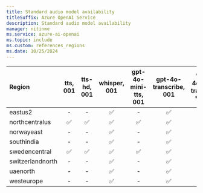 ```yaml
---
title: Standard audio model availability
titleSuffix: Azure OpenAI Service
description: Standard audio model availability
manager: nitinme
ms.service: azure-ai-openai
ms.topic: include
ms.custom: references_regions
ms.date: 10/25/2024
---
```


| **Region**   | **tts**, **001**   | **tts-hd**, **001**   | **whisper**, **001**  |  **gpt-4o-mini-tts**, **001** | **gpt-4o-transcribe**, **001**   | **gpt-4o-mini-transcribe **, **001**   |
|:-----------------|:----------------:|:-------------------:|:--------------------:|:--------------------:|:--------------------:|:--------------------:|
| eastus2          | - | - | ✅ | - | ✅ | ✅ |
| northcentralus   | ✅ | ✅ | ✅ | ✅ | ✅ | ✅ |
| norwayeast       | - | - | ✅ | - | ✅ | ✅ |
| southindia       | - | - | ✅ | - | ✅ | ✅ |
| swedencentral    | ✅ | ✅ | ✅ | ✅ | ✅ | ✅ |
| switzerlandnorth | - | - | ✅ | - | ✅ | ✅ |
| uaenorth         | - | - | ✅ | - | ✅ | ✅ |
| westeurope       | - | - | ✅ | - | ✅ | ✅ |
